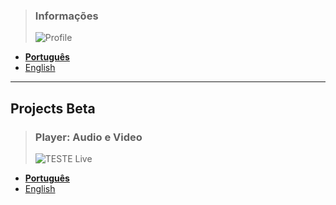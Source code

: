 

> ### Informações  
>  ![Profile](https://fcasfs-of.cloud-fs.net/Icon/info.png)
- [**Português**](https://fcasfs-of.cloud-fs.net/info-profile/)
- [English](https://fcasfs-of.cloud-fs.net/info-profile-en/)


<hr/>

## **Projects Beta**

> ### Player: Audio e Video
> ![TESTE Live](https://fcasfs-of.cloud-fs.net/Icon/mdpl.png)
- [**Português**](https://fcasfs-of.cloud-fs.net/TECH-Free/)
- [English](https://fcasfs-of.cloud-fs.net/TECH-Free/en/)


